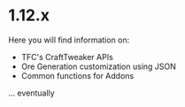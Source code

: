 # 1.12.x

Here you will find information on:

- TFC's CraftTweaker APIs
- Ore Generation customization using JSON
- Common functions for Addons

... eventually